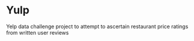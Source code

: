 # Yulp
Yelp data challenge project to attempt to ascertain restaurant price ratings from written user reviews
